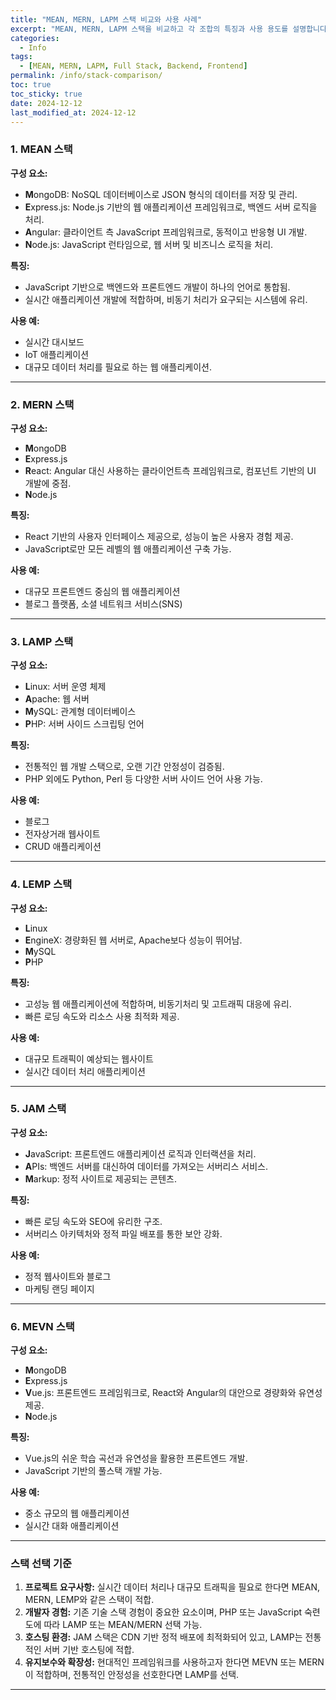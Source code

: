 ```yaml
---
title: "MEAN, MERN, LAPM 스택 비교와 사용 사례"
excerpt: "MEAN, MERN, LAPM 스택을 비교하고 각 조합의 특징과 사용 용도를 설명합니다. 웹 개발에서 적합한 기술 스택을 찾는 데 도움이 됩니다."
categories:
  - Info
tags:
  - [MEAN, MERN, LAPM, Full Stack, Backend, Frontend]
permalink: /info/stack-comparison/
toc: true
toc_sticky: true
date: 2024-12-12
last_modified_at: 2024-12-12
---
```


### 1. MEAN 스택

**구성 요소:**  
- **M**ongoDB: NoSQL 데이터베이스로 JSON 형식의 데이터를 저장 및 관리.  
- **E**xpress.js: Node.js 기반의 웹 애플리케이션 프레임워크로, 백엔드 서버 로직을 처리.  
- **A**ngular: 클라이언트 측 JavaScript 프레임워크로, 동적이고 반응형 UI 개발.  
- **N**ode.js: JavaScript 런타임으로, 웹 서버 및 비즈니스 로직을 처리.  

**특징:**  
- JavaScript 기반으로 백엔드와 프론트엔드 개발이 하나의 언어로 통합됨.  
- 실시간 애플리케이션 개발에 적합하며, 비동기 처리가 요구되는 시스템에 유리.

**사용 예:**  
- 실시간 대시보드  
- IoT 애플리케이션  
- 대규모 데이터 처리를 필요로 하는 웹 애플리케이션.

---

### 2. MERN 스택

**구성 요소:**  
- **M**ongoDB  
- **E**xpress.js  
- **R**eact: Angular 대신 사용하는 클라이언트측 프레임워크로, 컴포넌트 기반의 UI 개발에 중점.  
- **N**ode.js  

**특징:**  
- React 기반의 사용자 인터페이스 제공으로, 성능이 높은 사용자 경험 제공.  
- JavaScript로만 모든 레벨의 웹 애플리케이션 구축 가능.

**사용 예:**  
- 대규모 프론트엔드 중심의 웹 애플리케이션  
- 블로그 플랫폼, 소셜 네트워크 서비스(SNS)  

---

### 3. LAMP 스택

**구성 요소:**  
- **L**inux: 서버 운영 체제  
- **A**pache: 웹 서버  
- **M**ySQL: 관계형 데이터베이스  
- **P**HP: 서버 사이드 스크립팅 언어  

**특징:**  
- 전통적인 웹 개발 스택으로, 오랜 기간 안정성이 검증됨.  
- PHP 외에도 Python, Perl 등 다양한 서버 사이드 언어 사용 가능.  

**사용 예:**  
- 블로그  
- 전자상거래 웹사이트  
- CRUD 애플리케이션  

---

### 4. LEMP 스택

**구성 요소:**  
- **L**inux  
- **E**ngineX: 경량화된 웹 서버로, Apache보다 성능이 뛰어남.  
- **M**ySQL  
- **P**HP  

**특징:**  
- 고성능 웹 애플리케이션에 적합하며, 비동기처리 및 고트래픽 대응에 유리.  
- 빠른 로딩 속도와 리소스 사용 최적화 제공.  

**사용 예:**  
- 대규모 트래픽이 예상되는 웹사이트  
- 실시간 데이터 처리 애플리케이션  

---

### 5. JAM 스택

**구성 요소:**  
- **J**avaScript: 프론트엔드 애플리케이션 로직과 인터랙션을 처리.  
- **A**PIs: 백엔드 서버를 대신하여 데이터를 가져오는 서버리스 서비스.  
- **M**arkup: 정적 사이트로 제공되는 콘텐츠.  

**특징:**  
- 빠른 로딩 속도와 SEO에 유리한 구조.  
- 서버리스 아키텍처와 정적 파일 배포를 통한 보안 강화.  

**사용 예:**  
- 정적 웹사이트와 블로그  
- 마케팅 랜딩 페이지  

---

### 6. MEVN 스택

**구성 요소:**  
- **M**ongoDB  
- **E**xpress.js  
- **V**ue.js: 프론트엔드 프레임워크로, React와 Angular의 대안으로 경량화와 유연성 제공.  
- **N**ode.js  

**특징:**  
- Vue.js의 쉬운 학습 곡선과 유연성을 활용한 프론트엔드 개발.  
- JavaScript 기반의 풀스택 개발 가능.  

**사용 예:**  
- 중소 규모의 웹 애플리케이션  
- 실시간 대화 애플리케이션  

---

### 스택 선택 기준

1. **프로젝트 요구사항:** 실시간 데이터 처리나 대규모 트래픽을 필요로 한다면 MEAN, MERN, LEMP와 같은 스택이 적합.
2. **개발자 경험:** 기존 기술 스택 경험이 중요한 요소이며, PHP 또는 JavaScript 숙련도에 따라 LAMP 또는 MEAN/MERN 선택 가능.
3. **호스팅 환경:** JAM 스택은 CDN 기반 정적 배포에 최적화되어 있고, LAMP는 전통적인 서버 기반 호스팅에 적합.
4. **유지보수와 확장성:** 현대적인 프레임워크를 사용하고자 한다면 MEVN 또는 MERN이 적합하며, 전통적인 안정성을 선호한다면 LAMP를 선택.

---
